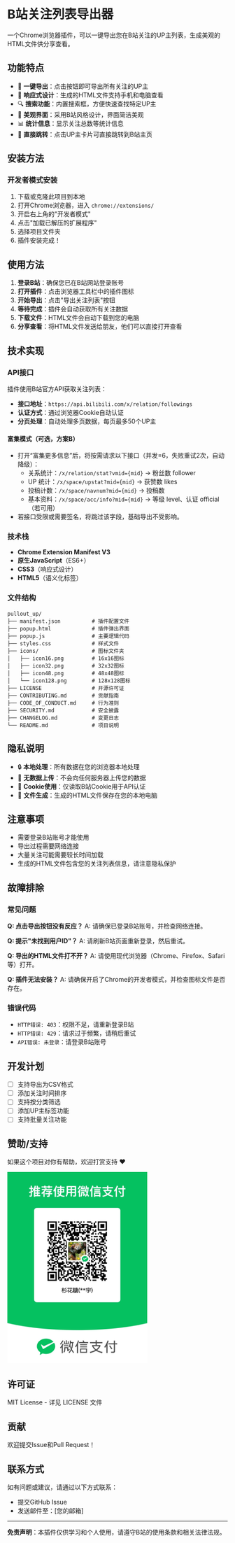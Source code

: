 # B站关注列表导出器

一个Chrome浏览器插件，可以一键导出您在B站关注的UP主列表，生成美观的HTML文件供分享查看。

## 功能特点

- 🚀 **一键导出**：点击按钮即可导出所有关注的UP主
- 📱 **响应式设计**：生成的HTML文件支持手机和电脑查看
- 🔍 **搜索功能**：内置搜索框，方便快速查找特定UP主
- 🎨 **美观界面**：采用B站风格设计，界面简洁美观
- 📊 **统计信息**：显示关注总数等统计信息
- 🔗 **直接跳转**：点击UP主卡片可直接跳转到B站主页

## 安装方法

### 开发者模式安装

1. 下载或克隆此项目到本地
2. 打开Chrome浏览器，进入 `chrome://extensions/`
3. 开启右上角的"开发者模式"
4. 点击"加载已解压的扩展程序"
5. 选择项目文件夹
6. 插件安装完成！

## 使用方法

1. **登录B站**：确保您已在B站网站登录账号
2. **打开插件**：点击浏览器工具栏中的插件图标
3. **开始导出**：点击"导出关注列表"按钮
4. **等待完成**：插件会自动获取所有关注数据
5. **下载文件**：HTML文件会自动下载到您的电脑
6. **分享查看**：将HTML文件发送给朋友，他们可以直接打开查看

## 技术实现

### API接口

插件使用B站官方API获取关注列表：
- **接口地址**：`https://api.bilibili.com/x/relation/followings`
- **认证方式**：通过浏览器Cookie自动认证
- **分页处理**：自动处理多页数据，每页最多50个UP主

#### 富集模式（可选，方案B）
- 打开“富集更多信息”后，将按需请求以下接口（并发=6，失败重试2次，自动降级）：
  - 关系统计：`/x/relation/stat?vmid={mid}` → 粉丝数 follower
  - UP 统计：`/x/space/upstat?mid={mid}` → 获赞数 likes
  - 投稿计数：`/x/space/navnum?mid={mid}` → 投稿数
  - 基本资料：`/x/space/acc/info?mid={mid}` → 等级 level、认证 official（若可用）
- 若接口受限或需要签名，将跳过该字段，基础导出不受影响。

### 技术栈

- **Chrome Extension Manifest V3**
- **原生JavaScript**（ES6+）
- **CSS3**（响应式设计）
- **HTML5**（语义化标签）

### 文件结构

```
pullout_up/
├── manifest.json          # 插件配置文件
├── popup.html             # 插件弹出界面
├── popup.js               # 主要逻辑代码
├── styles.css             # 样式文件
├── icons/                 # 图标文件夹
│   ├── icon16.png         # 16x16图标
│   ├── icon32.png         # 32x32图标
│   ├── icon48.png         # 48x48图标
│   └── icon128.png        # 128x128图标
├── LICENSE                # 开源许可证
├── CONTRIBUTING.md        # 贡献指南
├── CODE_OF_CONDUCT.md     # 行为准则
├── SECURITY.md            # 安全披露
├── CHANGELOG.md           # 变更日志
└── README.md              # 项目说明
```

## 隐私说明

- 🔒 **本地处理**：所有数据在您的浏览器本地处理
- 🚫 **无数据上传**：不会向任何服务器上传您的数据
- 🍪 **Cookie使用**：仅读取B站Cookie用于API认证
- 📁 **文件生成**：生成的HTML文件保存在您的本地电脑

## 注意事项

- 需要登录B站账号才能使用
- 导出过程需要网络连接
- 大量关注可能需要较长时间加载
- 生成的HTML文件包含您的关注列表信息，请注意隐私保护

## 故障排除

### 常见问题

**Q: 点击导出按钮没有反应？**
A: 请确保已登录B站账号，并检查网络连接。

**Q: 提示"未找到用户ID"？**
A: 请刷新B站页面重新登录，然后重试。

**Q: 导出的HTML文件打不开？**
A: 请使用现代浏览器（Chrome、Firefox、Safari等）打开。

**Q: 插件无法安装？**
A: 请确保开启了Chrome的开发者模式，并检查图标文件是否存在。

### 错误代码

- `HTTP错误: 403`：权限不足，请重新登录B站
- `HTTP错误: 429`：请求过于频繁，请稍后重试
- `API错误: 未登录`：请登录B站账号

## 开发计划

- [ ] 支持导出为CSV格式
- [ ] 添加关注时间排序
- [ ] 支持按分类筛选
- [ ] 添加UP主标签功能
- [ ] 支持批量关注功能

## 赞助/支持

如果这个项目对你有帮助，欢迎打赏支持 ❤️

<img src="supportme.jpg" alt="赞助二维码" width="320" />

## 许可证

MIT License - 详见 LICENSE 文件

## 贡献

欢迎提交Issue和Pull Request！

## 联系方式

如有问题或建议，请通过以下方式联系：
- 提交GitHub Issue
- 发送邮件至：[您的邮箱]

---

**免责声明**：本插件仅供学习和个人使用，请遵守B站的使用条款和相关法律法规。

